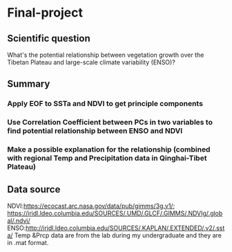 # Final-project
## Scientific question
What's the potential relationship between vegetation growth over the Tibetan Plateau and large-scale climate variability (ENSO)?
## Summary
### Apply EOF to SSTa and NDVI to get principle components 
### Use Correlation Coefficient between PCs in two variables to find potential relationship between ENSO and NDVI
### Make a possible explanation for the relationship (combined with regional Temp and Precipitation data in Qinghai-Tibet Plateau)

## Data source
NDVI:https://ecocast.arc.nasa.gov/data/pub/gimms/3g.v1/;  https://iridl.ldeo.columbia.edu/SOURCES/.UMD/.GLCF/.GIMMS/.NDVIg/.global/.ndvi/
ENSO:http://iridl.ldeo.columbia.edu/SOURCES/.KAPLAN/.EXTENDED/.v2/.ssta/
Temp &Prcp data are from the lab during my undergraduate and they are in .mat format.
